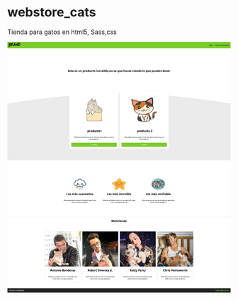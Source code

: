 # webstore_cats

Tienda para gatos en html5, Sass,css

![alt text](https://raw.githubusercontent.com/noreibi/webstore_cats/master/screenshoot.png)
